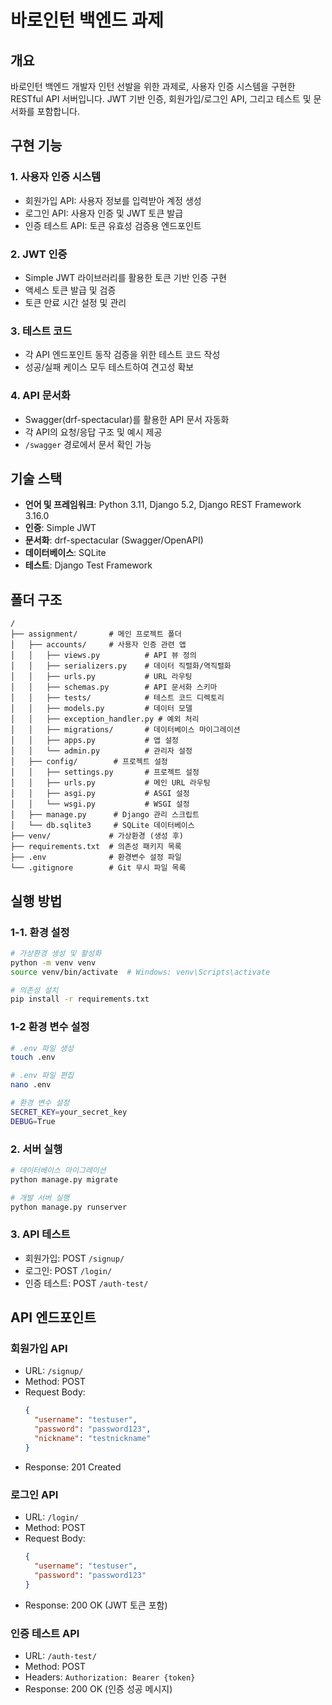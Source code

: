 # 바로인턴 백엔드 과제

## 개요
바로인턴 백엔드 개발자 인턴 선발을 위한 과제로, 사용자 인증 시스템을 구현한 RESTful API 서버입니다. JWT 기반 인증, 회원가입/로그인 API, 그리고 테스트 및 문서화를 포함합니다.

## 구현 기능

### 1. 사용자 인증 시스템
- 회원가입 API: 사용자 정보를 입력받아 계정 생성
- 로그인 API: 사용자 인증 및 JWT 토큰 발급
- 인증 테스트 API: 토큰 유효성 검증용 엔드포인트

### 2. JWT 인증
- Simple JWT 라이브러리를 활용한 토큰 기반 인증 구현
- 액세스 토큰 발급 및 검증
- 토큰 만료 시간 설정 및 관리

### 3. 테스트 코드
- 각 API 엔드포인트 동작 검증을 위한 테스트 코드 작성
- 성공/실패 케이스 모두 테스트하여 견고성 확보

### 4. API 문서화
- Swagger(drf-spectacular)를 활용한 API 문서 자동화
- 각 API의 요청/응답 구조 및 예시 제공
- `/swagger` 경로에서 문서 확인 가능

## 기술 스택
- **언어 및 프레임워크**: Python 3.11, Django 5.2, Django REST Framework 3.16.0
- **인증**: Simple JWT
- **문서화**: drf-spectacular (Swagger/OpenAPI)
- **데이터베이스**: SQLite
- **테스트**: Django Test Framework

## 폴더 구조
```
/
├── assignment/       # 메인 프로젝트 폴더
│   ├── accounts/     # 사용자 인증 관련 앱
│   │   ├── views.py          # API 뷰 정의
│   │   ├── serializers.py    # 데이터 직렬화/역직렬화
│   │   ├── urls.py           # URL 라우팅
│   │   ├── schemas.py        # API 문서화 스키마
│   │   ├── tests/            # 테스트 코드 디렉토리
│   │   ├── models.py         # 데이터 모델
│   │   ├── exception_handler.py # 예외 처리
│   │   ├── migrations/       # 데이터베이스 마이그레이션
│   │   ├── apps.py           # 앱 설정
│   │   └── admin.py          # 관리자 설정
│   ├── config/        # 프로젝트 설정
│   │   ├── settings.py       # 프로젝트 설정
│   │   ├── urls.py           # 메인 URL 라우팅
│   │   ├── asgi.py           # ASGI 설정
│   │   └── wsgi.py           # WSGI 설정
│   ├── manage.py      # Django 관리 스크립트
│   └── db.sqlite3     # SQLite 데이터베이스
├── venv/             # 가상환경 (생성 후)
├── requirements.txt  # 의존성 패키지 목록
├── .env              # 환경변수 설정 파일
└── .gitignore        # Git 무시 파일 목록
```

## 실행 방법

### 1-1. 환경 설정
```bash
# 가상환경 생성 및 활성화
python -m venv venv
source venv/bin/activate  # Windows: venv\Scripts\activate

# 의존성 설치
pip install -r requirements.txt
```
### 1-2 환경 변수 설정
```bash
# .env 파일 생성
touch .env

# .env 파일 편집
nano .env

# 환경 변수 설정
SECRET_KEY=your_secret_key
DEBUG=True
```

### 2. 서버 실행
```bash
# 데이터베이스 마이그레이션
python manage.py migrate

# 개발 서버 실행
python manage.py runserver
```

### 3. API 테스트
- 회원가입: POST `/signup/`
- 로그인: POST `/login/`
- 인증 테스트: POST `/auth-test/`

## API 엔드포인트

### 회원가입 API
- URL: `/signup/`
- Method: POST
- Request Body:
  ```json
  {
    "username": "testuser",
    "password": "password123",
    "nickname": "testnickname"
  }
  ```
- Response: 201 Created

### 로그인 API
- URL: `/login/`
- Method: POST
- Request Body:
  ```json
  {
    "username": "testuser",
    "password": "password123"
  }
  ```
- Response: 200 OK (JWT 토큰 포함)

### 인증 테스트 API
- URL: `/auth-test/`
- Method: POST
- Headers: `Authorization: Bearer {token}`
- Response: 200 OK (인증 성공 메시지)


